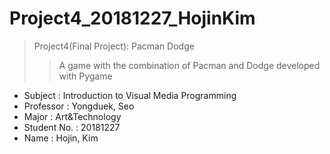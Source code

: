 # Project4_20181227_HojinKim

> Project4(Final Project): Pacman Dodge
>  > A game with the combination of Pacman and Dodge
>  > developed with Pygame

- Subject : Introduction to Visual Media Programming
- Professor : Yongduek, Seo
- Major : Art&Technology
- Student No. : 20181227
- Name : Hojin, Kim
